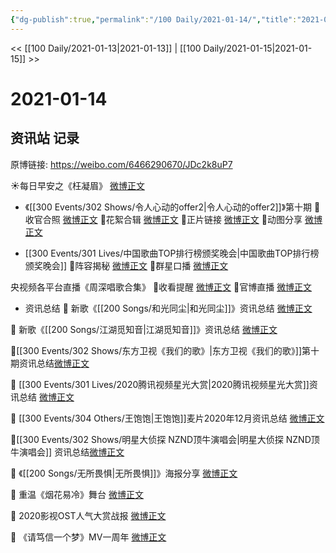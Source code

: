 ```yaml
---
{"dg-publish":true,"permalink":"/100 Daily/2021-01-14/","title":"2021-01-14","created":"2023-04-08T20:54:46.680+08:00","updated":"2023-04-08T20:56:59.248+08:00"}
---
```



<< [[100 Daily/2021-01-13\|2021-01-13]] | [[100 Daily/2021-01-15\|2021-01-15]] >>

# 2021-01-14

## 资讯站 记录

原博链接: https://weibo.com/6466290670/JDc2k8uP7

☀每日早安之《枉凝眉》 [微博正文](https://m.weibo.cn/6466290670/4593173071921236)

- 《[[300 Events/302 Shows/令人心动的offer2\|令人心动的offer2]]》第十期
🐬收官合照 [微博正文](https://m.weibo.cn/6466290670/4593267063393953)
🐬花絮合辑 [微博正文](https://m.weibo.cn/6466290670/4593382829335712)
🐬正片链接 [微博正文](https://m.weibo.cn/7202417878/4593362835087723)
🐬动图分享 [微博正文](https://m.weibo.cn/7202417878/4592891127923311)

- [[300 Events/301 Lives/中国歌曲TOP排行榜颁奖晚会\|中国歌曲TOP排行榜颁奖晚会]]
🐬阵容揭秘 [微博正文](https://m.weibo.cn/6466290670/4593277263154532)
🐬群星口播 [微博正文](https://m.weibo.cn/6466290670/4593295521748415)

央视频各平台直播《周深唱歌合集》
🐬收看提醒 [微博正文](https://m.weibo.cn/6466290670/4593266101846273)
🐬官博直播 [微博正文](https://m.weibo.cn/6466290670/4593290161425741)

- 资讯总结
🐬 新歌《[[200 Songs/和光同尘\|和光同尘]]》资讯总结 [微博正文](https://m.weibo.cn/6466290670/4593323433790388)

🐬 新歌《[[200 Songs/江湖觅知音\|江湖觅知音]]》资讯总结 [微博正文](https://m.weibo.cn/6466290670/4593383231718882)

🐬[[300 Events/302 Shows/东方卫视《我们的歌》\|东方卫视《我们的歌》]]第十期资讯总结[微博正文](https://m.weibo.cn/6466290670/4593209542448485)

🐬 [[300 Events/301 Lives/2020腾讯视频星光大赏\|2020腾讯视频星光大赏]]资讯总结 [微博正文](https://m.weibo.cn/6466290670/4593302450740164)

🐬 [[300 Events/304 Others/王饱饱\|王饱饱]]麦片2020年12月资讯总结 [微博正文](https://m.weibo.cn/6466290670/4593305461209516)

🐬[[300 Events/302 Shows/明星大侦探 NZND顶牛演唱会\|明星大侦探 NZND顶牛演唱会]] 资讯总结[微博正文](https://m.weibo.cn/6466290670/4593301346586294)

🐳 《[[200 Songs/无所畏惧\|无所畏惧]]》海报分享 [微博正文](https://m.weibo.cn/6466290670/4593328030751872)

🐳 重温《烟花易冷》舞台 [微博正文](https://m.weibo.cn/6466290670/4593331406908585)

🐳 2020影视OST人气大赏战报 [微博正文](https://m.weibo.cn/6466290670/4593278667727940)

🐳 《请笃信一个梦》MV一周年 [微博正文](https://m.weibo.cn/6466290670/4593348587819432)
